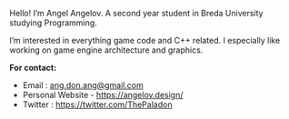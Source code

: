  Hello!
 I’m  Angel Angelov. A second year student in Breda University studying Programming.
 
 I’m interested in everything game code and C++ related. I especially like working on game engine architecture and graphics.

<strong> For contact: </strong> 
- Email : ang.don.ang@gmail.com
- Personal Website - https://angelov.design/
- Twitter : https://twitter.com/ThePaladon

<!---
thepaladon/thepaladon is a ✨ special ✨ repository because its `README.md` (this file) appears on your GitHub profile.
You can click the Preview link to take a look at your changes.
--->
